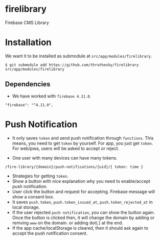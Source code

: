 # firelibrary
Firebase CMS Library


# Installation

We want it to be installed as submodule at `src/app/modules/firelibrary`.

````
$ git submodule add https://github.com/thruthesky/firelibrary src/app/modules/firelibrary
````


## Dependencies

* We have worked with `firebase 4.11.0`.
````
"firebase": "^4.11.0",
````





# Push Notification

* It only saves `token` and send push notification through `functions`.
  This means, you need to get `token` by yourself.
  For app, you just get `token`.
  For web/pwa, users will be asked to accept or reject.

* One user with many devices can have many tokens.

`/fire-library/{domain}/push-notifications/{uid}/{ token: time }`


* Strategies for getting `token`.
 * Show a button with nice explanation why you need to enable/accept push notification.
 * User click the button and request for accepting. Firebase message will show a consent box.
 * It saves `push.token`, `push.token_issued_at`, `push.token_rejected_at` in local storage.
  * If the user rejected `push notification`, you can show the button again.
    Once the button is clicked then, it will change the domain by adding or remving `www` on the domain. or adding dot(.) at the end.
  * If the app cache/localStorage is cleared, then it should ask again to accept the push notification consent.

